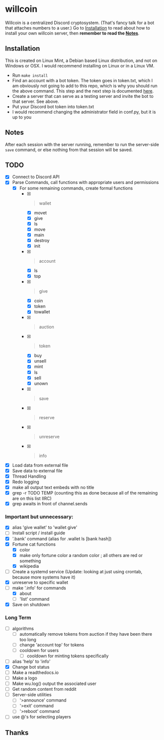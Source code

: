 # willcoin

Willcoin is a centralized Discord cryptosystem. (That's fancy talk for a bot that attaches numbers
to a user.) Go to [Installation](#Installation) to read about how to install your own willcoin
server, then **remember to read the [Notes](#Notes)**.

## Installation

This is created on Linux Mint, a Debian based Linux distribution, and not on Windows or OSX. I would
recommend installing on Linux or in a Linux VM.

- Run `make install`
- Find an account with a bot token. The token goes in token.txt, which I am obviously not going to
add to this repo, which is why you should run the above command. This step and the next step is
documented [here](https://discordpy.readthedocs.io/en/stable/discord.html).
- Create a server that can serve as a testing server and invite the bot to that server. See above.
- Put your Discord bot token into token.txt
- I would recommend changing the administrator field in conf.py, but it is up to you

<!-- TODO: write more of an Installation Guide -->

## Notes

After each session with the server running, remember to run the server-side `save` command, or else
nothing from that session will be saved.

## TODO

- [x] Connect to Discord API
- [x] Parse Commands, call functions with appropriate users and permissions
  - [x] For some remaining commands, create formal functions
    - [x] >wallet
	  - [x] movet
      - [x] give
      - [x] ls
      - [x] move
	  - [x] main
      - [x] destroy
      - [x] init
    - [x] >account
      - [x] ls
      - [x] top
    - [x] >give
	  - [x] coin
	  - [x] token
	  - [x] towallet
	- [x] >auction
	- [x] >token
	  - [x] buy
	  - [x] unsell
      - [x] mint
	  - [x] ls
      - [x] sell
      - [x] unown
    - [x] >save
    - [x] >reserve
    - [x] >unreserve
    - [x] >info
- [x] Load data from external file
- [x] Save data to external file
- [x] Thread Handling
- [x] Redo logging
- [x] make all output text embeds with no title
- [x] grep -r TODO TEMP (counting this as done because all of the remaining are on this list IIRC)
- [x] grep awaits in front of channel.sends

### Important but unnecessary:
- [x] alias 'give wallet' to 'wallet give'
- [ ] Install script / install guide
- [x] '.bank' command (alias for .wallet ls [bank hash])
- [x] Fortune cat functions
  - [x] color
  - [x] make only fortune color a random color ; all others are red or something
  - [x] wikipedia
- [ ] Create a systemd service (Update: looking at just using crontab, because more systems have it)
- [x] unreserve to specific wallet
- [ ] make '.info' for commands
  - [x] about
  - [ ] 'list' command
- [x] Save on shutdown

### Long Term
 - [ ] algorithms
   - [ ] automatically remove tokens from auction if they have been there too long
   - [ ] change 'account top' for tokens
   - [ ] cooldown for users
     - [ ] cooldown for minting tokens specifically
 - [ ] alias 'help' to 'info'
 - [x] Change bot status
 - [ ] Make a readthedocs.io
 - [ ] Make a logo
 - [ ] Make wu.log() output the associated user
 - [ ] Get random content from reddit
 - [ ] Server-side utilities
   - [ ] '>announce' command
   - [ ] '>exit' command
   - [ ] '>reboot' command
 - [ ] use @'s for selecting players

## Thanks

<!-- TODO -->
